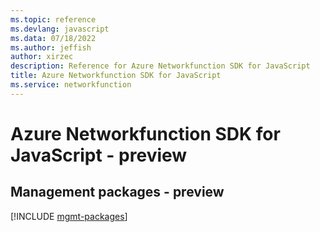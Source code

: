 ```yaml
---
ms.topic: reference
ms.devlang: javascript
ms.data: 07/18/2022
ms.author: jeffish
author: xirzec
description: Reference for Azure Networkfunction SDK for JavaScript
title: Azure Networkfunction SDK for JavaScript
ms.service: networkfunction
---
```

# Azure Networkfunction SDK for JavaScript - preview

## Management packages - preview
[!INCLUDE [mgmt-packages](networkfunction-mgmt-index.md)]
